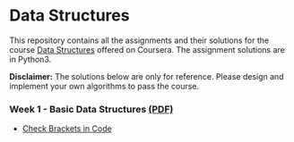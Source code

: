 # Data Structures
This repository contains all the assignments and their solutions for the course [Data Structures](https://www.coursera.org/learn/data-structures?specialization=data-structures-algorithms) offered on Coursera. The assignment solutions are in Python3.

**Disclaimer:** The solutions below are only for reference. Please design and implement your own algorithms to pass the course.

### Week 1 - Basic Data Structures [(PDF)](https://github.com/murilogustineli/Data-Structures-and-Algorithms/blob/main/2-Data-Structures/Assignment-Descriptions/week1_basic_data_structures.pdf)
- [Check Brackets in Code](https://github.com/murilogustineli/Data-Structures-and-Algorithms/blob/main/2-Data-Structures/Programming-Solutions/1.1-check_brackets.py)

